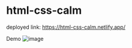 # html-css-calm
deployed link: https://html-css-calm.netlify.app/

Demo
![image](https://user-images.githubusercontent.com/74036897/204098082-28f98acc-655f-40b0-b8bf-8791ebbe5c49.png)
